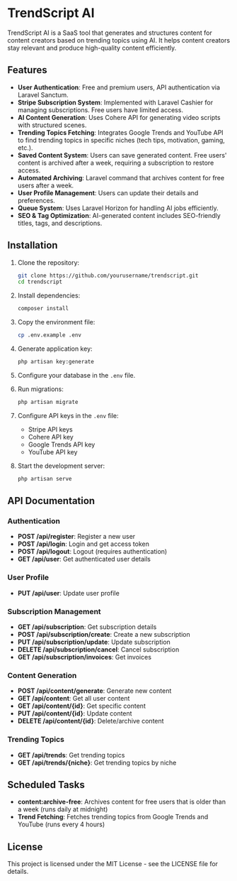 # TrendScript AI

TrendScript AI is a SaaS tool that generates and structures content for content creators based on trending topics using AI. It helps content creators stay relevant and produce high-quality content efficiently.

## Features

- **User Authentication**: Free and premium users, API authentication via Laravel Sanctum.
- **Stripe Subscription System**: Implemented with Laravel Cashier for managing subscriptions. Free users have limited access.
- **AI Content Generation**: Uses Cohere API for generating video scripts with structured scenes.
- **Trending Topics Fetching**: Integrates Google Trends and YouTube API to find trending topics in specific niches (tech tips, motivation, gaming, etc.).
- **Saved Content System**: Users can save generated content. Free users' content is archived after a week, requiring a subscription to restore access.
- **Automated Archiving**: Laravel command that archives content for free users after a week.
- **User Profile Management**: Users can update their details and preferences.
- **Queue System**: Uses Laravel Horizon for handling AI jobs efficiently.
- **SEO & Tag Optimization**: AI-generated content includes SEO-friendly titles, tags, and descriptions.

## Installation

1. Clone the repository:
   ```bash
   git clone https://github.com/yourusername/trendscript.git
   cd trendscript
   ```

2. Install dependencies:
   ```bash
   composer install
   ```

3. Copy the environment file:
   ```bash
   cp .env.example .env
   ```

4. Generate application key:
   ```bash
   php artisan key:generate
   ```

5. Configure your database in the `.env` file.

6. Run migrations:
   ```bash
   php artisan migrate
   ```

7. Configure API keys in the `.env` file:
   - Stripe API keys
   - Cohere API key
   - Google Trends API key
   - YouTube API key

8. Start the development server:
   ```bash
   php artisan serve
   ```

## API Documentation

### Authentication

- **POST /api/register**: Register a new user
- **POST /api/login**: Login and get access token
- **POST /api/logout**: Logout (requires authentication)
- **GET /api/user**: Get authenticated user details

### User Profile

- **PUT /api/user**: Update user profile

### Subscription Management

- **GET /api/subscription**: Get subscription details
- **POST /api/subscription/create**: Create a new subscription
- **PUT /api/subscription/update**: Update subscription
- **DELETE /api/subscription/cancel**: Cancel subscription
- **GET /api/subscription/invoices**: Get invoices

### Content Generation

- **POST /api/content/generate**: Generate new content
- **GET /api/content**: Get all user content
- **GET /api/content/{id}**: Get specific content
- **PUT /api/content/{id}**: Update content
- **DELETE /api/content/{id}**: Delete/archive content

### Trending Topics

- **GET /api/trends**: Get trending topics
- **GET /api/trends/{niche}**: Get trending topics by niche

## Scheduled Tasks

- **content:archive-free**: Archives content for free users that is older than a week (runs daily at midnight)
- **Trend Fetching**: Fetches trending topics from Google Trends and YouTube (runs every 4 hours)

## License

This project is licensed under the MIT License - see the LICENSE file for details.
